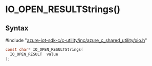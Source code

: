# IO_OPEN_RESULTStrings()

## Syntax

\#include "[azure-iot-sdk-c/c-utility/inc/azure_c_shared_utility/xio.h](../iot-c-ref-xio-h.md)"  
```C
const char* IO_OPEN_RESULTStrings(
  IO_OPEN_RESULT  value
);
```

